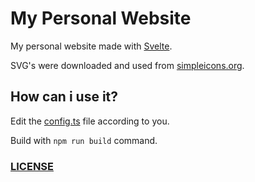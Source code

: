 # My Personal Website

My personal website made with [Svelte](https://svelte.dev).

SVG's were downloaded and used from [simpleicons.org](https://simpleicons.org).

## How can i use it?

Edit the [config.ts](config.ts) file according to you.

Build with `npm run build` command.

### [LICENSE](LICENSE)
